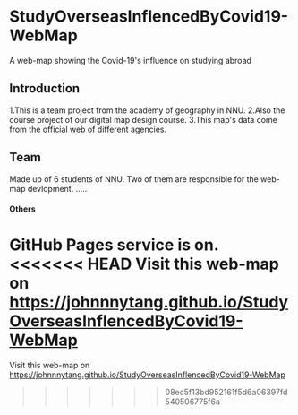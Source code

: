 # StudyOverseasInflencedByCovid19-WebMap
A web-map showing the Covid-19's influence on studying abroad

## Introduction
1.This is a team project from the academy of geography in NNU.
2.Also the course project of our digital map design course.
3.This map's data come from the official web of different agencies.

## Team
Made up of 6 students of NNU.
Two of them are responsible for the web-map devlopment.
.....

#### Others
GitHub Pages service is on.
<<<<<<< HEAD
Visit this web-map on https://johnnnytang.github.io/StudyOverseasInflencedByCovid19-WebMap
=======
Visit this web-map on https://johnnnytang.github.io/StudyOverseasInflencedByCovid19-WebMap
>>>>>>> 08ec5f13bd952161f5d6a06397fd540506775f6a
